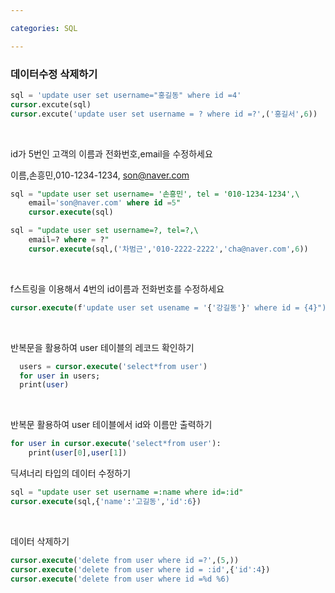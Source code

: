 ```yaml
---

categories: SQL

---
```




### 데이터수정 삭제하기

```sql
sql = 'update user set username="홍길동" where id =4'
cursor.excute(sql)
cursor.excute('update user set username = ? where id =?',('홍길서',6))

```

&nbsp;


id가 5번인 고객의 이름과 전화번호,email을 수정하세요

이름,손흥민,010-1234-1234, son@naver.com

```sql
sql = "update user set username= '손흥민', tel = '010-1234-1234',\
    email='son@naver.com' where id =5"
    cursor.execute(sql)
```
```sql
sql = "update user set username=?, tel=?,\
    email=? where = ?"
    cursor.execute(sql,('차범근','010-2222-2222','cha@naver.com',6))
```

&nbsp;


f스트링을 이용해서 4번의 id이름과 전화번호를 수정하세요

```sql
cursor.execute(f'update user set usename = '{'강길동'}' where id = {4}")

```

&nbsp;

반복문을 활용하여 user 테이블의 레코드 확인하기

```sql
  users = cursor.execute('select*from user')
  for user in users;
  print(user)
```

&nbsp;

반복문 활용하여 user 테이블에서 id와 이름만 출력하기

```sql
for user in cursor.execute('select*from user'):
    print(user[0],user[1])
```


딕셔너리 타입의 데이터 수정하기

```sql
sql = "update user set username =:name where id=:id"
cursor.execute(sql,{'name':'고길동','id':6})
```

&nbsp;


데이터 삭제하기
```sql
cursor.execute('delete from user where id =?',(5,))
cursor.execute('delete from user where id = :id',{'id':4})
cursor.execute('delete from user where id =%d %6)
```










